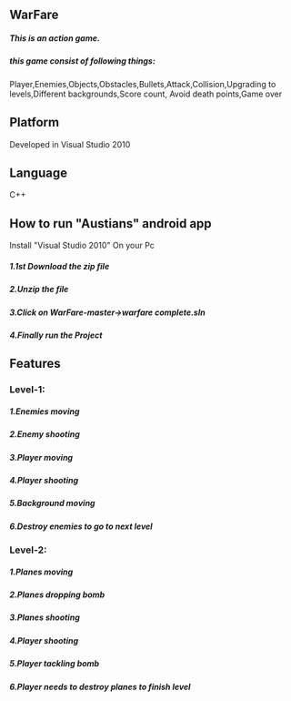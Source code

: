 ## WarFare
##### This is an action game.
##### this game consist of following things:
Player,Enemies,Objects,Obstacles,Bullets,Attack,Collision,Upgrading to levels,Different backgrounds,Score count,
Avoid death points,Game over
## Platform
Developed in Visual Studio 2010
## Language
C++
## How to run "Austians" android app
Install "Visual Studio 2010" On your Pc
##### 1.1st Download the zip file
##### 2.Unzip the file
##### 3.Click on WarFare-master->warfare complete.sln
##### 4.Finally run the Project
## Features
### Level-1:
##### 1.Enemies moving
##### 2.Enemy shooting
##### 3.Player moving
##### 4.Player shooting
##### 5.Background moving
##### 6.Destroy enemies to go to next level
### Level-2:
##### 1.Planes moving
##### 2.Planes dropping bomb
##### 3.Planes shooting
##### 4.Player shooting
##### 5.Player tackling bomb
##### 6.Player needs to destroy planes to finish level

